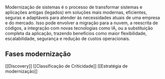 Modernização de sistemas é o processo de transformar sistemas e aplicações antigas (legados) em soluções mais modernas, eficientes, seguras e adaptáveis para atender às necessidades atuais de uma empresa e do mercado. Isso pode envolver a migração para a nuvem, a reescrita de códigos, a integração com novas tecnologias como IA, ou a substituição completa da aplicação, trazendo benefícios como maior flexibilidade, escalabilidade, segurança e redução de custos operacionais. 

## Fases modernização

[[Discovery]]
[[Classificação de Criticidade]]
[[Estratégia de modernização]]
